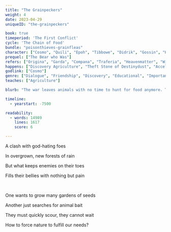 ```yaml
---
title: "The Grainpeckers"
weight: 4
date: 2023-04-29
uniqueID: "the-grainpeckers"

book: true
timeperiod: 'The First Conflict'
cycle: 'The Chain of Food'
bundle: "poisonthieves-grainfleas"
character: ["Cosmo", "Quili", "Epoh", "Tibbowe", "Didrik", "Gossin", "Kajar", "Arlar"]
prequel: ["The Bear who Was"]
refers: ["Origina", "Garda", "Compana", "Traferia", "Heavenmatter", "Windgustwing", "Stone of Destinydust", "Loveline", "Turnbacktulips", "Violets of Fortune", "Loveroses", "Amor", "Paraat", "Clouds of Rampaging Rains", "Biggest Bearchitect"]
happens: ["Discovery Agriculture", "Theft Stone of Destinydust", "Accelerated Plant Growth"]
godlink: ["Cosmo"]
genre: ["Dialogue", "Friendship", "Discovery", "Educational", "Important", "Battle", "Power", "Biology"]
teaches: ["Agriculture"]

blurb: "The war leaves animals with no time to hunt for food anymore. The most worthless fighters are commanded to find a solution fast---but one after the other disappears as they try."

timeline:
  - yearstart: -7500

readability:
  - words: 14989
    lines: 1617
    score: 6

---
```


A clash with god-hating foes

In overgrown, new forests of rain

But what keeps enemies on their toes

Fills their bellies with nothing but pain

&nbsp;

One wants to grow many gardens of seeds

Another just searches for animal bait

They must quickly scour, they cannot wait

How to force nature to fulfill our needs?
